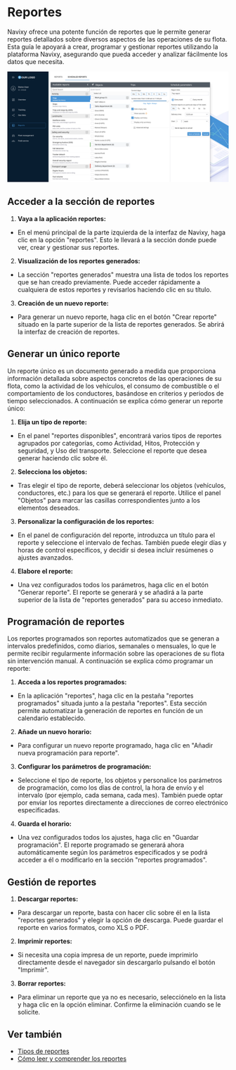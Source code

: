 # Reportes

Navixy ofrece una potente función de reportes que le permite generar reportes detallados sobre diversos aspectos de las operaciones de su flota. Esta guía le apoyará a crear, programar y gestionar reportes utilizando la plataforma Navixy, asegurando que pueda acceder y analizar fácilmente los datos que necesita.

![image-20240814-234904.png](../attachments/image-20240814-234904.png)

## Acceder a la sección de reportes

1. **Vaya a la aplicación reportes:**

* En el menú principal de la parte izquierda de la interfaz de Navixy, haga clic en la opción "reportes". Esto le llevará a la sección donde puede ver, crear y gestionar sus reportes.

2. **Visualización de los reportes generados:**

* La sección "reportes generados" muestra una lista de todos los reportes que se han creado previamente. Puede acceder rápidamente a cualquiera de estos reportes y revisarlos haciendo clic en su título.

3. **Creación de un nuevo reporte:**

* Para generar un nuevo reporte, haga clic en el botón "Crear reporte" situado en la parte superior de la lista de reportes generados. Se abrirá la interfaz de creación de reportes.

## Generar un único reporte

Un reporte único es un documento generado a medida que proporciona información detallada sobre aspectos concretos de las operaciones de su flota, como la actividad de los vehículos, el consumo de combustible o el comportamiento de los conductores, basándose en criterios y periodos de tiempo seleccionados. A continuación se explica cómo generar un reporte único:

1. **Elija un tipo de reporte:**

* En el panel "reportes disponibles", encontrará varios tipos de reportes agrupados por categorías, como Actividad, Hitos, Protección y seguridad, y Uso del transporte. Seleccione el reporte que desea generar haciendo clic sobre él.

2. **Selecciona los objetos:**

* Tras elegir el tipo de reporte, deberá seleccionar los objetos (vehículos, conductores, etc.) para los que se generará el reporte. Utilice el panel "Objetos" para marcar las casillas correspondientes junto a los elementos deseados.

3. **Personalizar la configuración de los reportes:**

* En el panel de configuración del reporte, introduzca un título para el reporte y seleccione el intervalo de fechas. También puede elegir días y horas de control específicos, y decidir si desea incluir resúmenes o ajustes avanzados.

4. **Elabore el reporte:**

* Una vez configurados todos los parámetros, haga clic en el botón "Generar reporte". El reporte se generará y se añadirá a la parte superior de la lista de "reportes generados" para su acceso inmediato.

## Programación de reportes

Los reportes programados son reportes automatizados que se generan a intervalos predefinidos, como diarios, semanales o mensuales, lo que le permite recibir regularmente información sobre las operaciones de su flota sin intervención manual. A continuación se explica cómo programar un reporte:

1. **Acceda a los reportes programados:**

* En la aplicación "reportes", haga clic en la pestaña "reportes programados" situada junto a la pestaña "reportes". Esta sección permite automatizar la generación de reportes en función de un calendario establecido.

2. **Añade un nuevo horario:**

* Para configurar un nuevo reporte programado, haga clic en "Añadir nueva programación para reporte".

3. **Configurar los parámetros de programación:**

* Seleccione el tipo de reporte, los objetos y personalice los parámetros de programación, como los días de control, la hora de envío y el intervalo (por ejemplo, cada semana, cada mes). También puede optar por enviar los reportes directamente a direcciones de correo electrónico especificadas.

4. **Guarda el horario:**

* Una vez configurados todos los ajustes, haga clic en "Guardar programación". El reporte programado se generará ahora automáticamente según los parámetros especificados y se podrá acceder a él o modificarlo en la sección "reportes programados".

## Gestión de reportes

1. **Descargar reportes:**

* Para descargar un reporte, basta con hacer clic sobre él en la lista "reportes generados" y elegir la opción de descarga. Puede guardar el reporte en varios formatos, como XLS o PDF.

2. **Imprimir reportes:**

* Si necesita una copia impresa de un reporte, puede imprimirlo directamente desde el navegador sin descargarlo pulsando el botón "Imprimir".

3. **Borrar reportes:**

* Para eliminar un reporte que ya no es necesario, selecciónelo en la lista y haga clic en la opción eliminar. Confirme la eliminación cuando se le solicite.

## Ver también

* [Tipos de reportes](tipos-de-reportes.md)
* [Cómo leer y comprender los reportes](leer-y-comprender-los-reportes.md)
